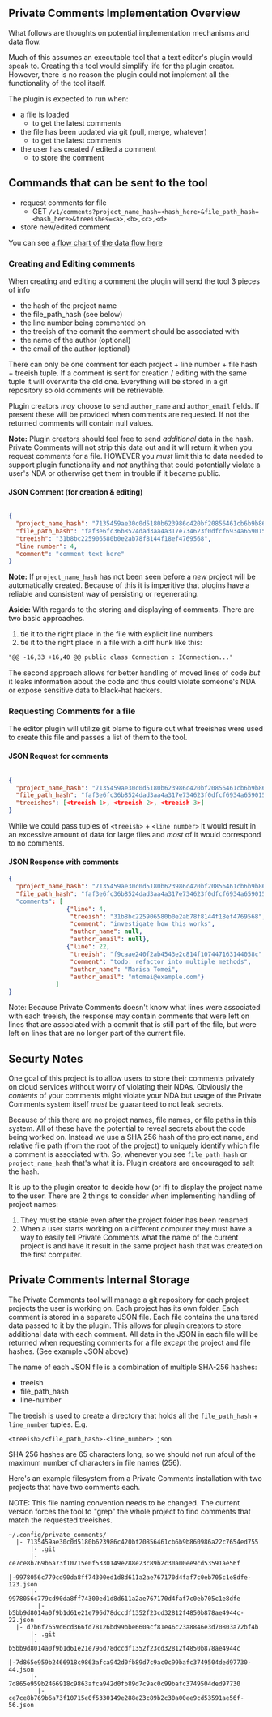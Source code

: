 ## Private Comments Implementation Overview

What follows are thoughts on potential implementation mechanisms and data flow.

Much of this assumes an executable tool that a text editor's plugin would speak to. Creating this tool would simplify life for the plugin creator. However, there is no reason the plugin could not implement all the functionality of the tool itself.


The plugin is expected to run when:

* a file is loaded
  * to get the latest comments
* the file has been updated via git (pull, merge, whatever)
  * to get the latest comments
* the user has created / edited a comment
  * to store the comment


## Commands that can be sent to the tool

* request comments for file
	* GET `/v1/comments?project_name_hash=<hash_here>&file_path_hash=<hash_here>&treeishes=<a>,<b>,<c>,<d>`
* store new/edited comment

You can see [a flow chart of the data flow here](https://raw.githubusercontent.com/masukomi/private_comments/master/data_flow.png)

### Creating and Editing comments

When creating and editing a comment the plugin will send the tool 3 pieces of info

* the hash of the project name
* the file_path_hash (see below)
* the line number being commented on
* the treeish of the commit the comment should be associated with
* the name of the author (optional)
* the email of the author (optional)

There can only be one comment for each project + line number + file hash + treeish tuple. If a comment is sent for creation / editing with the same tuple it will overwrite the old one. Everything will be stored in a git repository so old comments will be retrievable.

Plugin creators _may_ choose to send `author_name` and `author_email` fields. If present these will be provided when comments are requested. If not the returned comments will contain null values. 

**Note:** Plugin creators should feel free to send _additional_ data in the hash. Private Comments will not strip this data out and it will return it when you request comments for a file. HOWEVER you _must_ limit this to data needed to support plugin functionality and _not_ anything that could potentially violate a user's NDA or otherwise get them in trouble if it became public. 

####  JSON Comment (for creation & editing)

```json

{
  "project_name_hash": "7135459ae30c0d5180b623986c420bf20856461cb6b9b860986a22c7654ed755",
  "file_path_hash": "faf3e6fc36b8524dad3aa4a317e734623f0dfcf6934a659015827406ebfb0c87",
  "treeish": "31b8bc225906580b0e2ab78f8144f18ef4769568",
  "line number": 4,
  "comment": "comment text here"
}
```

**Note:** If `project_name_hash` has not been seen before a _new_ project will be automatically created. Because of this it is imperitive that plugins have a reliable and consistent way of persisting or regenerating. 

**Aside:** With regards to the storing and displaying of comments. There are two basic approaches.

1. tie it to the right place in the file with explicit line numbers
2. tie it to the right place in a file with a diff hunk like this:

```diff
"@@ -16,33 +16,40 @@ public class Connection : IConnection..."
```

The second approach allows for better handling of moved lines of code _but_ it leaks information about the code and thus could violate someone's NDA or expose sensitive data to black-hat hackers. 


### Requesting Comments for a file

The editor plugin will utilize git blame to figure out what treeishes were used to create this file and passes a list of them to the tool.


#### JSON Request for comments

```json

{
  "project_name_hash": "7135459ae30c0d5180b623986c420bf20856461cb6b9b860986a22c7654ed755",
  "file_path_hash": "faf3e6fc36b8524dad3aa4a317e734623f0dfcf6934a659015827406ebfb0c87",
  "treeishes": [<treeish 1>, <treeish 2>, <treeish 3>] 
}
```

While we could pass tuples of `<treeish>` + `<line number>` it would result in an excessive amount of data for large files and _most_ of it would correspond to no comments.

#### JSON Response with comments

```json
{
  "project_name_hash": "7135459ae30c0d5180b623986c420bf20856461cb6b9b860986a22c7654ed755",
  "file_path_hash": "faf3e6fc36b8524dad3aa4a317e734623f0dfcf6934a659015827406ebfb0c87"
  "comments": [
                {"line": 4, 
                 "treeish": "31b8bc225906580b0e2ab78f8144f18ef4769568",
                 "comment": "investigate how this works",
                 "author_name": null,
                 "author_email": null},
                {"line": 22,
                 "treeish": "f9caae240f2ab4543e2c814f107447163144058c",
                 "comment": "todo: refactor into multiple methods",
                 "author_name": "Marisa Tomei",
                 "author_email": "mtomei@example.com"}
             ]
}
```

Note: Because Private Comments doesn't know what lines were associated with each treeish, the response may contain comments that were left on lines that are associated with a commit that is still part of the file, but were left on lines that are no longer part of the current file. 

## Securty Notes

One goal of this project is to allow users to store their comments privately on cloud services without worry of violating their NDAs. Obviously the _contents_ of your comments might violate your NDA but usage of the Private Comments system itself _must_ be guaranteed to not leak secrets.

Because of this there are no project names, file names, or file paths in this system. All of these have the potential to reveal secrets about the code being worked on. Instead we use a SHA 256 hash of the project name, and relative file path (from the root of the project) to uniquely identify which file a comment is associated with. So, whenever you see `file_path_hash` or `project_name_hash` that's what it is. Plugin creators are encouraged to salt the hash.

It is up to the plugin creator to decide how (or if) to display the project name to the user. There are 2 things to consider when implementing handling of project names:

1. They must be stable even after the project folder has been renamed
2. When a user starts working on a different computer they must have a way to easily tell Private Comments what the name of the current project is and have it result in the same project hash that was created on the first computer.



## Private Comments Internal Storage

The Private Comments tool will manage a git repository for each project projects the user is working on. Each project has its own folder. Each comment is stored in a separate JSON file. Each file contains the unaltered data passed to it by the plugin. This allows for plugin creators to store additional data with each comment. All data in the JSON in each file will be returned when requesting comments for a file _except_ the project and file hashes. (See example JSON above)

The name of each JSON file is a combination of multiple SHA-256 hashes: 

* treeish
* file_path_hash
* line-number

The treeish is used to create a directory that holds all the `file_path_hash` + `line_number` tuples. E.g.

    <treeish>/<file_path_hash>-<line_number>.json

SHA 256 hashes are 65 characters long, so we should not run afoul of the maximum number of characters in file names (256). 

Here's an example filesystem from a Private Comments installation with two projects that have two comments each.

NOTE: This file naming convention needs to be changed. The current version forces the tool to "grep" the whole project to find comments that match the requested treeishes. 

```text
~/.config/private_comments/
  |- 7135459ae30c0d5180b623986c420bf20856461cb6b9b860986a22c7654ed755
      |- .git
      |- ce7ce8b769b6a73f10715e0f5330149e288e23c89b2c30a00ee9cd53591ae56f
        |-9978056c779cd90da8ff74300ed1d8d611a2ae767170d4faf7c0eb705c1e8dfe-123.json
      |- 9978056c779cd90da8ff74300ed1d8d611a2ae767170d4faf7c0eb705c1e8dfe
        |-b5bb9d8014a0f9b1d61e21e796d78dccdf1352f23cd32812f4850b878ae4944c-22.json
  |- d7b6f7659d6cd366fd78126bd99bbe660acf81e46c23a8846e3d70803a72bf4b
      |- .git
      |- b5bb9d8014a0f9b1d61e21e796d78dccdf1352f23cd32812f4850b878ae4944c
        |-7d865e959b2466918c9863afca942d0fb89d7c9ac0c99bafc3749504ded97730-44.json
      |- 7d865e959b2466918c9863afca942d0fb89d7c9ac0c99bafc3749504ded97730
        |-ce7ce8b769b6a73f10715e0f5330149e288e23c89b2c30a00ee9cd53591ae56f-56.json
```

